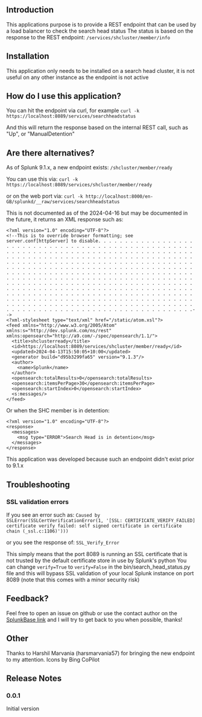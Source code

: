 ## Introduction

This applications purpose is to provide a REST endpoint that can be used by a load balancer to check the search head status
The status is based on the response to the REST endpoint:
```/services/shcluster/member/info```

## Installation
This application only needs to be installed on a search head cluster, it is not useful on any other instance as the endpoint is not active

## How do I use this application?
You can hit the endpoint via curl, for example ```curl -k https://localhost:8089/services/searchheadstatus```

And this will return the response based on the internal REST call, such as "Up", or "ManualDetention"

## Are there alternatives?

As of Splunk 9.1.x, a new endpoint exists:
```/shcluster/member/ready```

You can use this via:
```curl -k https://localhost:8089/services/shcluster/member/ready```

or on the web port via:
```curl -k http://localhost:8000/en-GB/splunkd/__raw/services/searchheadstatus```

This is not documented as of the 2024-04-16 but may be documented in the future, it returns an XML response such as:
```
<?xml version="1.0" encoding="UTF-8"?>
<!--This is to override browser formatting; see server.conf[httpServer] to disable. . . . . . . . . . . . . . . . . . . . . . . . . . . . . . . . . . . . . . . . . . . . . . . . . . . . . . . . . . . . . . . . . . . . . . . . . . . . . . . . . . . . . . . . . . . . . . . . . . . . . . . . . . . . . . . . . . . . . . . . . . . . . . . . . . . . . . . . . . . . . . . . . . . . . . . . . . . . . . . . . . . . . . . . . . . . . . . . . . . . . . . . . . . . . . . . . . . . . . . . . . . . . . . . . . . . . . . . . . . . . . . . . . . . . . . . . . . . . . . . . . . . . . . . . . . . . . . . . . . . . . . . . . . . . . . . . . . . . . . . . . . . . . . . . . . . . . . . . . . . . . . . . . . . . . . . . . . . . . . . . . . . . . . . . . . . . . . . . . . . . . . . . . . . . . . . . . . . . . . . . . . . . . . . . . . . . . . . . . . . . . . . . . . . . . . . . . . . . . . . . . . . . . . . . . . . . . . . . . . . . . . . . . . . . . . . . . . . . . . . . . . . . . . . . . . . . . . . . . . . . . . . . . . . . . . . .-->
<?xml-stylesheet type="text/xml" href="/static/atom.xsl"?>
<feed xmlns="http://www.w3.org/2005/Atom" xmlns:s="http://dev.splunk.com/ns/rest" xmlns:opensearch="http://a9.com/-/spec/opensearch/1.1/">
  <title>shclusterready</title>
  <id>https://localhost:8089/services/shcluster/member/ready</id>
  <updated>2024-04-13T15:50:05+10:00</updated>
  <generator build="d95b3299fa65" version="9.1.3"/>
  <author>
    <name>Splunk</name>
  </author>
  <opensearch:totalResults>0</opensearch:totalResults>
  <opensearch:itemsPerPage>30</opensearch:itemsPerPage>
  <opensearch:startIndex>0</opensearch:startIndex>
  <s:messages/>
</feed>
```

Or when the SHC member is in detention:
```
<?xml version="1.0" encoding="UTF-8"?>
<response>
  <messages>
    <msg type="ERROR">Search Head is in detention</msg>
  </messages>
</response>
```

This application was developed because such an endpoint didn't exist prior to 9.1.x

## Troubleshooting
### SSL validation errors
If you see an error such as:
`Caused by SSLError(SSLCertVerificationError(1, '[SSL: CERTIFICATE_VERIFY_FAILED] certificate verify failed: self signed certificate in certificate chain (_ssl.c:1106)')))`

or you see the response of:
`SSL_Verify_Error`

This simply means that the port 8089 is running an SSL certificate that is not trusted by the default certificate store in use by Splunk's python
You can change `verify=True` to `verify=False` in the bin/search_head_status.py file and this will bypass SSL validation of your local Splunk instance on port 8089 (note that this comes with a minor security risk)

## Feedback?
Feel free to open an issue on github or use the contact author on the [SplunkBase link](https://splunkbase.splunk.com/app/7315) and I will try to get back to you when possible, thanks!

## Other
Thanks to Harshil Marvania (harsmarvania57) for bringing the new endpoint to my attention.
Icons by Bing CoPilot

## Release Notes
### 0.0.1
Initial version

